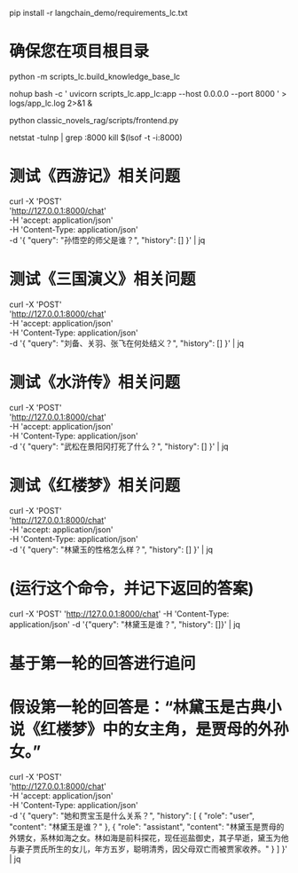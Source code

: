 

pip install -r langchain_demo/requirements_lc.txt

# 确保您在项目根目录
python -m scripts_lc.build_knowledge_base_lc

nohup bash -c '
uvicorn scripts_lc.app_lc:app --host 0.0.0.0 --port 8000
' > logs/app_lc.log 2>&1 &

python classic_novels_rag/scripts/frontend.py



netstat -tulnp | grep :8000
kill $(lsof -t -i:8000)

# 测试《西游记》相关问题
curl -X 'POST' \
  'http://127.0.0.1:8000/chat' \
  -H 'accept: application/json' \
  -H 'Content-Type: application/json' \
  -d '{
    "query": "孙悟空的师父是谁？",
    "history": []
  }' | jq

# 测试《三国演义》相关问题
curl -X 'POST' \
  'http://127.0.0.1:8000/chat' \
  -H 'accept: application/json' \
  -H 'Content-Type: application/json' \
  -d '{
    "query": "刘备、关羽、张飞在何处结义？",
    "history": []
  }' | jq

# 测试《水浒传》相关问题
curl -X 'POST' \
  'http://127.0.0.1:8000/chat' \
  -H 'accept: application/json' \
  -H 'Content-Type: application/json' \
  -d '{
    "query": "武松在景阳冈打死了什么？",
    "history": []
  }' | jq

# 测试《红楼梦》相关问题
curl -X 'POST' \
  'http://127.0.0.1:8000/chat' \
  -H 'accept: application/json' \
  -H 'Content-Type: application/json' \
  -d '{
    "query": "林黛玉的性格怎么样？",
    "history": []
  }' | jq


# (运行这个命令，并记下返回的答案)
curl -X 'POST' 'http://127.0.0.1:8000/chat' -H 'Content-Type: application/json' -d '{"query": "林黛玉是谁？", "history": []}'  | jq


# 基于第一轮的回答进行追问
# 假设第一轮的回答是：“林黛玉是古典小说《红楼梦》中的女主角，是贾母的外孙女。”

curl -X 'POST' \
  'http://127.0.0.1:8000/chat' \
  -H 'accept: application/json' \
  -H 'Content-Type: application/json' \
  -d '{
    "query": "她和贾宝玉是什么关系？",
    "history": [
        {
            "role": "user",
            "content": "林黛玉是谁？"
        },
        {
            "role": "assistant",
            "content": "林黛玉是贾母的外甥女，系林如海之女。林如海是前科探花，现任巡盐御史，其子早逝，黛玉为他与妻子贾氏所生的女儿，年方五岁，聪明清秀，因父母双亡而被贾家收养。"
        }
    ]
  }'  | jq